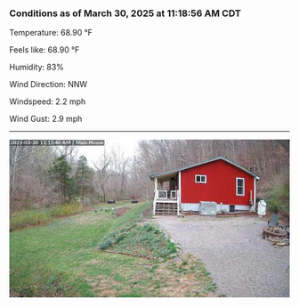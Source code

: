 ### Conditions as of March 30, 2025 at 11:18:56 AM CDT 

Temperature: 68.90 &deg;F

Feels like: 68.90 &deg;F

Humidity: 83%

Wind Direction: NNW

Windspeed: 2.2 mph

Wind Gust: 2.9 mph

---

<img src="./images/latest.jpeg"/>

